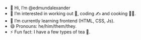 - 👋 Hi, I’m @edmundalexander
- 👀 I’m interested in working out 💪, coding ✍️ and cooking 🧑‍🍳.
- 🌱 I’m currently learning frontend (HTML, CSS, Js).
- 😄 Pronouns: he/him/them/they. 
- ⚡ Fun fact: I have a few types of tea 🍵. 

<!---
edmundalexander/edmundalexander is a ✨ special ✨ repository because its `README.md` (this file) appears on your GitHub profile.
You can click the Preview link to take a look at your changes.
--->
